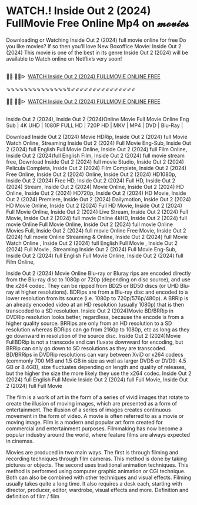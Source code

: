 WATCH.! Inside Out 2 (2024) FullMovie Free Online Mp4 on 𝓶𝓸𝓿𝓲𝓮𝓼
=
Downloading or Watching Inside Out 2 (2024) full movie online for free Do you like movies? If so then you’ll love New Boxoffice Movie: Inside Out 2 (2024) This movie is one of the best in its genre Inside Out 2 (2024) will be available to Watch online on Netflix’s very soon!

<div><br /></div><div>🔴🔴 🔴🔴ᐅ&nbsp;&nbsp;<a href="https://t.co/Z9kK9b2p2b">WATCH Inside Out 2 (2024) FULLMOVIE ONLINE FREE</a></div><div><br /></div><div><div>⇘⇘⇘⇘⇘⇘⇘⇘⇘⇘⇘⇘⇘⇘↯⇙⇙⇙⇙⇙⇙⇙⇙⇙⇙⇙⇙⇙⇙⇙</div></div><div><br /></div><div><div><div><div>🔴🔴 🔴🔴ᐅ&nbsp;&nbsp;<a href="https://t.co/PFxxn8Wzh6">WATCH Inside Out 2 (2024) FULLMOVIE ONLINE FREE</a></div><div><br /></div></div></div></div>

Inside Out 2 (2024), Inside Out 2 (2024)Online Movie Full Movie Online Eng Sub
| 4K UHD | 1080P FULL HD | 720P HD | MKV | MP4 | DVD | Blu-Ray |

Download Inside Out 2 (2024) Movie HDRip,
Inside Out 2 (2024) full Movie Watch Online,
Streaming Inside Out 2 (2024) Full Movie Eng-Sub,
Inside Out 2 (2024) full English Full Movie Online,
Inside Out 2 (2024) full Film Online,
Inside Out 2 (2024)full English Film,
Inside Out 2 (2024) full movie stream free,
Download Inside Out 2 (2024) full movie Studio,
Inside Out 2 (2024) Pelicula Completa,
Inside Out 2 (2024) Film Complete,
Inside Out 2 (2024) Free Online,
Inside Out 2 (2024) Online,
Inside Out 2 (2024) HD1080p,
Inside Out 2 (2024) Free HD,
Inside Out 2 (2024) Full HD,
Inside Out 2 (2024) Stream,
Inside Out 2 (2024) Movie Online,
Inside Out 2 (2024) HD Online,
Inside Out 2 (2024) HD720p,
Inside Out 2 (2024) HD Movie,
Inside Out 2 (2024) Premiere,
Inside Out 2 (2024) Dailymotion,
Inside Out 2 (2024) HD Movie Online,
Inside Out 2 (2024) Full HD Movie,
Inside Out 2 (2024) Full Movie Online,
Inside Out 2 (2024) Live Stream,
Inside Out 2 (2024) Full Movie,
Inside Out 2 (2024) full movie Online 4kHD,
Inside Out 2 (2024) full movie Online Full Movie Online,
Inside Out 2 (2024) full movie Online Movies Full,
Inside Out 2 (2024) full movie Online Free Movie,
Inside Out 2 (2024) full movie Online Streaming & Online,
Inside Out 2 (2024) full Movie Watch Online ,
Inside Out 2 (2024) full English Full Movie ,
Inside Out 2 (2024) Full Movie ,
Streaming Inside Out 2 (2024) Full Movie Eng-Sub,
Inside Out 2 (2024) full English Full Movie Online,
Inside Out 2 (2024) full Film Online,


Inside Out 2 (2024) Movie Online Blu-ray or Bluray rips are encoded directly from the Blu-ray disc to 1080p or 720p (depending on disc source), and use the x264 codec. They can be ripped from BD25 or BD50 discs (or UHD Blu-ray at higher resolutions). BDRips are from a Blu-ray disc and encoded to a lower resolution from its source (i.e. 1080p to 720p/576p/480p). A BRRip is an already encoded video at an HD resolution (usually 1080p) that is then transcoded to a SD resolution. Inside Out 2 (2024)Movie BD/BRRip in DVDRip resolution looks better, regardless, because the encode is from a higher quality source. BRRips are only from an HD resolution to a SD resolution whereas BDRips can go from 2160p to 1080p, etc as long as they go downward in resolution of the source disc. Inside Out 2 (2024)Movie FullBDRip is not a transcode and can fluxate downward for encoding, but BRRip can only go down to SD resolutions as they are transcoded. BD/BRRips in DVDRip resolutions can vary between XviD or x264 codecs (commonly 700 MB and 1.5 GB in size as well as larger DVD5 or DVD9: 4.5 GB or 8.4GB), size fluctuates depending on length and quality of releases, but the higher the size the more likely they use the x264 codec. 
Inside Out 2 (2024) full English Full Movie Inside Out 2 (2024) full Full Movie, Inside Out 2 (2024) full Full Movie 

The film is a work of art in the form of a series of vivid images that rotate to create the illusion of moving images, which are presented as a form of entertainment. The illusion of a series of images creates continuous movement in the form of video. A movie is often referred to as a movie or moving image. Film is a modern and popular art form created for commercial and entertainment purposes. Filmmaking has now become a popular industry around the world, where feature films are always expected in cinemas.

Movies are produced in two main ways. The first is through filming and recording techniques through film cameras. This method is done by taking pictures or objects. The second uses traditional animation techniques. This method is performed using computer graphic animation or CGI technique. Both can also be combined with other techniques and visual effects. Filming usually takes quite a long time. It also requires a desk each, starting with director, producer, editor, wardrobe, visual effects and more. Definition and definition of film / film
